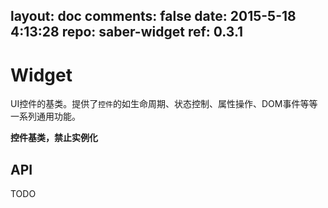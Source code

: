 layout: doc
comments: false
date: 2015-5-18 4:13:28
repo: saber-widget
ref: 0.3.1
---

# Widget

UI控件的基类。提供了`控件`的如生命周期、状态控制、属性操作、DOM事件等等一系列通用功能。

**控件基类，禁止实例化**

## API

TODO

